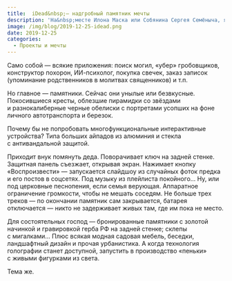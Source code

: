 ```yaml
---
title:  iDead&nbsp;— надгробный памятник мечты
description: 'На&nbsp;месте Илона Маска или Собянина Сергея Семёныча, я&nbsp;бы занялся модернизацией ритуальных услуг и&nbsp;кладбищ. Перспективная ниша.'
image: /img/blog/2019-12-25-idead.png
date: 2019-12-25
categories:
  - Проекты и мечты
---
```


Само собой&nbsp;— всякие приложения: поиск могил, «убер» гробовщиков, конструктор похорон, ИИ-психолог, покупка свечек, заказ записок (упоминание родственников в&nbsp;молитвах священников) и&nbsp;т.п.

Но&nbsp;главное&nbsp;— памятники. Сейчас они унылые или безвкусные. Покосившиеся кресты, облезшие пирамидки со&nbsp;звёздами и&nbsp;разнокалиберные черные обелиски с&nbsp;портретами усопших на&nbsp;фоне личного автотранспорта и&nbsp;березок.

Почему&nbsp;бы не&nbsp;попробовать многофункциональные интерактивные устройства? Типа больших айпадов из&nbsp;алюминия и&nbsp;стекла с&nbsp;антивандальной защитой.

Приходит внук помянуть деда. Поворачивает ключ на&nbsp;задней стенке. Защитная панель съезжает, открывая экран. Нажимает кнопку «Воспроизвести»&nbsp;— запускается слайдшоу из&nbsp;случайных фоток предка и&nbsp;его постов в&nbsp;соцсетях. Под музыку из&nbsp;плейлиста покойного... Ну, или под церковные песнопения, если семья верующая. Аппаратное ограничение громкости, чтобы не&nbsp;мешать соседям. Не&nbsp;больше трех треков&nbsp;— по&nbsp;окончании памятник сам закрывается, батарея отключается&nbsp;— никто не&nbsp;задерживает живых там, где им&nbsp;пока не&nbsp;место.

Для состоятельных господ&nbsp;— бронированные памятники с&nbsp;золотой начинкой и&nbsp;гравировкой герба&nbsp;РФ на&nbsp;задней стенке; склепы с&nbsp;мигалками... Плюс всякая модная садовая мебель, беседки, ландшафтный дизайн и&nbsp;прочая урбанистика. А&nbsp;когда технология голографии станет доступной, запустить в&nbsp;производство «пеньки» с&nbsp;живыми фигурками из&nbsp;света.

Тема&nbsp;же.

